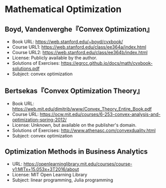 # Mathematical Optimization

## Boyd, Vandenverghe『Convex Optimization』

* Book URL: <https://web.stanford.edu/~boyd/cvxbook/>
* Course URL1: <https://web.stanford.edu/class/ee364a/index.html>
* Course URL2: <https://web.stanford.edu/class/ee364b/index.html>
* License: Publicly available by the author.
* Solutions of Exercises: <https://egrcc.github.io/docs/math/cvxbook-solutions.pdf>
* Subject: convex optimization

## Bertsekas『Convex Optimization Theory』

* Book URL: <https://web.mit.edu/dimitrib/www/Convex_Theory_Entire_Book.pdf>
* Course URL: <https://ocw.mit.edu/courses/6-253-convex-analysis-and-optimization-spring-2012/>
* License: Unknown, but available on the publisher's domain.
* Solutions of Exercises: <http://www.athenasc.com/convexduality.html>
* Subject: convex optimization

## Optimization Methods in Business Analytics

* URL: <https://openlearninglibrary.mit.edu/courses/course-v1:MITx+15.053x+3T2016/about>
* License: MIT Open Learning Library
* Subject: linear programming, Julia programming